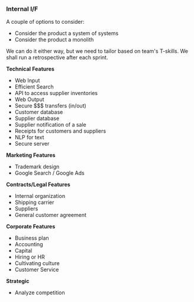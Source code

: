 ### Internal I/F

A couple of options to consider:

* Consider the product a system of systems
* Consider the product a monolith

We can do it either way, but we need to tailor based on team's T-skills.  We shall run a retrospective after each sprint.

**Technical** **Features**

* Web Input
* Efficient Search
* API to access supplier inventories
* Web Output
* Secure $$$ transfers \(in/out\)
* Customer database
* Supplier database
* Supplier notification of a sale
* Receipts for customers and suppliers
* NLP for text
* Secure server

**Marketing Features**

* Trademark design
* Google Search / Google Ads

**Contracts/Legal Features**

* Internal organization
* Shipping carrier
* Suppliers
* General customer agreement

**Corporate Features**

* Business plan
* Accounting
* Capital
* Hiring or HR
* Cultivating culture
* Customer Service 

**Strategic**

* Analyze competition





